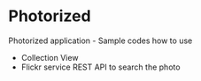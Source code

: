 Photorized
==========

Photorized application - Sample codes how to use
- Collection View
- Flickr service REST API to search the photo